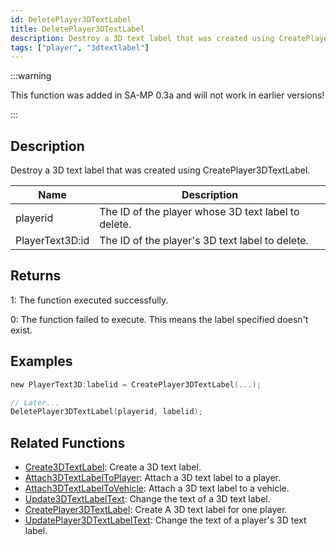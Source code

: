 ```yaml
---
id: DeletePlayer3DTextLabel
title: DeletePlayer3DTextLabel
description: Destroy a 3D text label that was created using CreatePlayer3DTextLabel.
tags: ["player", "3dtextlabel"]
---
```


:::warning

This function was added in SA-MP 0.3a and will not work in earlier versions!

:::

## Description

Destroy a 3D text label that was created using CreatePlayer3DTextLabel.

| Name            | Description                                         |
| --------------- | --------------------------------------------------- |
| playerid        | The ID of the player whose 3D text label to delete. |
| PlayerText3D:id | The ID of the player's 3D text label to delete.     |

## Returns

1: The function executed successfully.

0: The function failed to execute. This means the label specified doesn't exist.

## Examples

```c
new PlayerText3D:labelid = CreatePlayer3DTextLabel(...);

// Later...
DeletePlayer3DTextLabel(playerid, labelid);
```

## Related Functions

- [Create3DTextLabel](../functions/Create3DTextLabel.md): Create a 3D text label.
- [Attach3DTextLabelToPlayer](../functions/Attach3DTextLabelToPlayer.md): Attach a 3D text label to a player.
- [Attach3DTextLabelToVehicle](../functions/Attach3DTextLabelToVehicle.md): Attach a 3D text label to a vehicle.
- [Update3DTextLabelText](../functions/Update3DTextLabelText.md): Change the text of a 3D text label.
- [CreatePlayer3DTextLabel](../functions/CreatePlayer3DTextLabel.md): Create A 3D text label for one player.
- [UpdatePlayer3DTextLabelText](../functions/UpdatePlayer3DTextLabelText.md): Change the text of a player's 3D text label.
